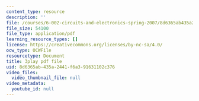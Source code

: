 ```yaml
---
content_type: resource
description: ''
file: /courses/6-002-circuits-and-electronics-spring-2007/8d6365ab435a2441f6a391631102c376_Nijya-QJ45Y.pdf
file_size: 54100
file_type: application/pdf
learning_resource_types: []
license: https://creativecommons.org/licenses/by-nc-sa/4.0/
ocw_type: OCWFile
resourcetype: Document
title: 3play pdf file
uid: 8d6365ab-435a-2441-f6a3-91631102c376
video_files:
  video_thumbnail_file: null
video_metadata:
  youtube_id: null
---
```

